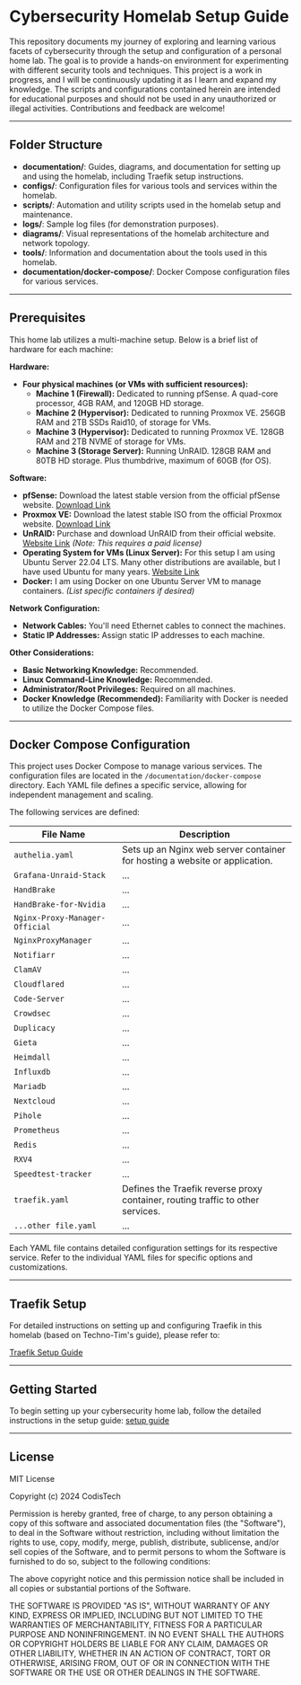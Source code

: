 # Cybersecurity Homelab Setup Guide

This repository documents my journey of exploring and learning various facets of cybersecurity through the setup and configuration of a personal home lab. The goal is to provide a hands-on environment for experimenting with different security tools and techniques. This project is a work in progress, and I will be continuously updating it as I learn and expand my knowledge. The scripts and configurations contained herein are intended for educational purposes and should not be used in any unauthorized or illegal activities. Contributions and feedback are welcome!

---

## Folder Structure

- **documentation/**: Guides, diagrams, and documentation for setting up and using the homelab, including Traefik setup instructions.
- **configs/**: Configuration files for various tools and services within the homelab.
- **scripts/**: Automation and utility scripts used in the homelab setup and maintenance.
- **logs/**: Sample log files (for demonstration purposes).
- **diagrams/**: Visual representations of the homelab architecture and network topology.
- **tools/**: Information and documentation about the tools used in this homelab.
- **documentation/docker-compose/**: Docker Compose configuration files for various services.

---

## Prerequisites

This home lab utilizes a multi-machine setup. Below is a brief list of hardware for each machine:

**Hardware:**

* **Four physical machines (or VMs with sufficient resources):**
    * **Machine 1 (Firewall):** Dedicated to running pfSense. A quad-core processor, 4GB RAM, and 120GB HD storage.
    * **Machine 2 (Hypervisor):** Dedicated to running Proxmox VE. 256GB RAM and 2TB SSDs Raid10, of storage for VMs.
    * **Machine 3 (Hypervisor):** Dedicated to running Proxmox VE. 128GB RAM and 2TB NVME of storage for VMs.
    * **Machine 3 (Storage Server):** Running UnRAID. 128GB RAM and 80TB HD storage. Plus thumbdrive, maximum of 60GB (for OS).

**Software:**

* **pfSense:** Download the latest stable version from the official pfSense website. [Download Link](https://www.pfsense.org/download/)
* **Proxmox VE:** Download the latest stable ISO from the official Proxmox website. [Download Link](https://www.proxmox.com/en/downloads)
* **UnRAID:** Purchase and download UnRAID from their official website. [Website Link](https://unraid.net/) *(Note: This requires a paid license)*
* **Operating System for VMs (Linux Server):** For this setup I am using Ubuntu Server 22.04 LTS.  Many other distributions are available, but I have used Ubuntu for many years. [Website Link](https://ubuntu.com/download/server)
* **Docker:**  I am using Docker on one Ubuntu Server VM to manage containers. *(List specific containers if desired)*

**Network Configuration:**

* **Network Cables:** You'll need Ethernet cables to connect the machines.
* **Static IP Addresses:** Assign static IP addresses to each machine.

**Other Considerations:**

* **Basic Networking Knowledge:** Recommended.
* **Linux Command-Line Knowledge:** Recommended.
* **Administrator/Root Privileges:** Required on all machines.
* **Docker Knowledge (Recommended):**  Familiarity with Docker is needed to utilize the Docker Compose files.

---

## Docker Compose Configuration

This project uses Docker Compose to manage various services.  The configuration files are located in the `/documentation/docker-compose` directory. Each YAML file defines a specific service, allowing for independent management and scaling.

The following services are defined:

| File Name             | Description                                                                     |
|-----------------------|---------------------------------------------------------------------------------|
| `authelia.yaml`      | Sets up an Nginx web server container for hosting a website or application.     |
| `Grafana-Unraid-Stack` | ...                                                                           |
| `HandBrake` | ...                                                                           |
| `HandBrake-for-Nvidia` | ...                                                                           |
| `Nginx-Proxy-Manager-Official` | ...                                                                           |
| `NginxProxyManager` | ...                                                                           |
| `Notifiarr` | ...                                                                           |
| `ClamAV` | ...                                                                           |
| `Cloudflared` | ...                                                                           |
| `Code-Server` | ...                                                                           |
| `Crowdsec` | ...                                                                           |
| `Duplicacy` | ...                                                                           |
| `Gieta` | ...                                                                           |
| `Heimdall` | ...                                                                           |
| `Influxdb` | ...                                                                           |
| `Mariadb` | ...                                                                           |
| `Nextcloud` | ...                                                                           |
| `Pihole` | ...                                                                           |
| `Prometheus` | ...                                                                           |
| `Redis` | ...                                                                           |
| `RXV4` | ...                                                                           |
| `Speedtest-tracker` | ...                                                                           |
| `traefik.yaml`        | Defines the Traefik reverse proxy container, routing traffic to other services. |
| `...other file.yaml` | ...                                                                           |


Each YAML file contains detailed configuration settings for its respective service.  Refer to the individual YAML files for specific options and customizations.

---

## Traefik Setup

For detailed instructions on setting up and configuring Traefik in this homelab (based on Techno-Tim's guide), please refer to:

[Traefik Setup Guide](https://github.com/CodisTech/cybersecurity-homelab/blob/main/documentation/docker-compose/traefik_3.0/traefik-setup.md)


---

## Getting Started

To begin setting up your cybersecurity home lab, follow the detailed instructions in the setup guide: [setup guide](documentation/setup-guide.md)

---

## License

MIT License

Copyright (c) 2024 CodisTech

Permission is hereby granted, free of charge, to any person obtaining a copy of this software and associated documentation files (the "Software"), to deal in the Software without restriction, including without limitation the rights to use, copy, modify, merge, publish, distribute, sublicense, and/or sell copies of the Software, and to permit persons to whom the Software is furnished to do so, subject to the following conditions:

The above copyright notice and this permission notice shall be included in all copies or substantial portions of the Software.

THE SOFTWARE IS PROVIDED "AS IS", WITHOUT WARRANTY OF ANY KIND, EXPRESS OR IMPLIED, INCLUDING BUT NOT LIMITED TO THE WARRANTIES OF MERCHANTABILITY, FITNESS FOR A PARTICULAR PURPOSE AND NONINFRINGEMENT. IN NO EVENT SHALL THE AUTHORS OR COPYRIGHT HOLDERS BE LIABLE FOR ANY CLAIM, DAMAGES OR OTHER LIABILITY, WHETHER IN AN ACTION OF CONTRACT, TORT OR OTHERWISE, ARISING FROM, OUT OF OR IN CONNECTION WITH THE SOFTWARE OR THE USE OR OTHER DEALINGS IN THE SOFTWARE.
